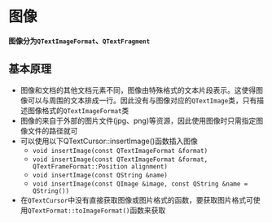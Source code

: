 # 图像

**图像分为`QTextImageFormat`、`QTextFragment`**

## 基本原理

* 图像和文档的其他文档元素不同，图像由特殊格式的文本片段表示。这使得图像可以与周围的文本排成一行。因此没有与图像对应的`QTextImage`类，只有描述图像格式的`QTextImageFormat`类
* 图像的来自于外部的图片文件(jpg、png)等资源，因此使用图像时只需指定图像文件的路径就可
* 可以使用以下QTextCursor::insertImage()函数插入图像
    * `void insertImage(const QTextImageFormat &format)`
    * `void insertImage(const QTextImageFormat &format, QTextFrameFormat::Position alignment)`
    * `void insertImage(const QString &name)` 
    * `void insertImage(const QImage &image, const QString &name = QString())`
* 在`QTextCursor`中没有直接获取图像或图片格式的函数，要获取图片格式可使用`QTextFormat::toImageFormat()`函数来获取
